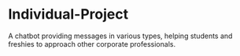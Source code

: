 # Individual-Project
A chatbot providing messages in various types, helping students and freshies to approach other corporate professionals. 
